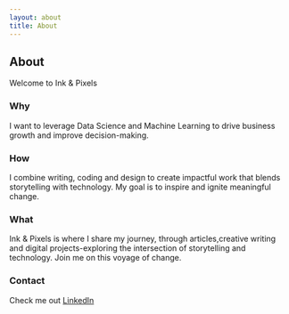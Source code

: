 ```yaml
---
layout: about
title: About
---
```


## About

Welcome to Ink & Pixels

### Why

I want to leverage Data Science and Machine Learning to drive business growth and improve decision-making.

### How

I combine writing, coding and design to create impactful work that blends storytelling with technology. My goal is to inspire and ignite meaningful change.

### What

Ink & Pixels is where I share my journey, through articles,creative writing and digital projects-exploring the intersection of storytelling and technology. Join me on this voyage of change.


### Contact

Check me out [LinkedIn](www.linkedin.com/in/anthony-kenneth-426461230)

